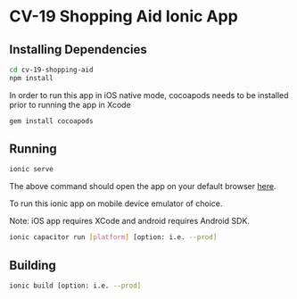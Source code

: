 # CV-19 Shopping Aid Ionic App

## Installing Dependencies
```bash
cd cv-19-shopping-aid
npm install
```
In order to run this app in iOS native mode, cocoapods needs to be installed prior to running the app in Xcode
```bash
gem install cocoapods
```

## Running
```bash
ionic serve
```
The above command should open the app on your default browser [here](http://localhost:8100).

To run this ionic app on mobile device emulator of choice.  

Note: iOS app requires XCode and android requires Android SDK.
```bash
ionic capacitor run [platform] [option: i.e. --prod]
```

## Building
```bash
ionic build [option: i.e. --prod]
```